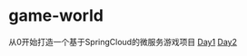 # game-world
从0开始打造一个基于SpringCloud的微服务游戏项目
[Day1](https://www.cnblogs.com/azxx/p/16948353.html)
[Day2](https://www.cnblogs.com/azxx/p/16948355.html)

